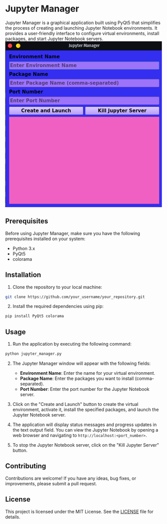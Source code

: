 # Jupyter Manager

Jupyter Manager is a graphical application built using PyQt5 that simplifies the process of creating and launching Jupyter Notebook environments. It provides a user-friendly interface to configure virtual environments, install packages, and start Jupyter Notebook servers.
![jupyter_manager.png](jupyter_manager.png)
## Prerequisites

Before using Jupyter Manager, make sure you have the following prerequisites installed on your system:

- Python 3.x
- PyQt5
- colorama

## Installation

1. Clone the repository to your local machine:

```bash
git clone https://github.com/your_username/your_repository.git
```

2. Install the required dependencies using pip:

```bash
pip install PyQt5 colorama
```

## Usage

1. Run the application by executing the following command:

```bash
python jupyter_manager.py
```

2. The Jupyter Manager window will appear with the following fields:

   - **Environment Name**: Enter the name for your virtual environment.
   - **Package Name**: Enter the packages you want to install (comma-separated).
   - **Port Number**: Enter the port number for the Jupyter Notebook server.

3. Click on the "Create and Launch" button to create the virtual environment, activate it, install the specified packages, and launch the Jupyter Notebook server.

4. The application will display status messages and progress updates in the text output field. You can view the Jupyter Notebook by opening a web browser and navigating to `http://localhost:<port_number>`.

5. To stop the Jupyter Notebook server, click on the "Kill Jupyter Server" button.

## Contributing

Contributions are welcome! If you have any ideas, bug fixes, or improvements, please submit a pull request.

## License

This project is licensed under the MIT License. See the [LICENSE](LICENSE) file for details.

